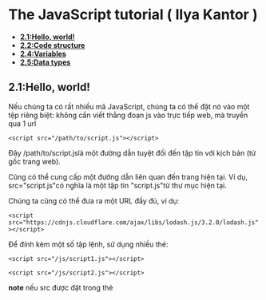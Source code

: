 # The JavaScript tutorial ( Ilya Kantor )


  - **[2.1:Hello, world!](#1)**
  - **[2.2:Code structure](#2)**
  - **[2.4:Variables](#3)**
  - **[2.5:Data types](#4)**   
  
<a name="1"></a>
## 2.1:Hello, world!

Nếu chúng ta có rất nhiều mã JavaScript, chúng ta có thể đặt nó vào một tệp riêng biệt: không cần viết thằng đoạn js vào trực tiếp web, mà truyền qua 1 url 



`<script src="/path/to/script.js"></script>`

Đây /path/to/script.jslà một đường dẫn tuyệt đối đến tập tin với kịch bản (từ gốc trang web).


Cũng có thể cung cấp một đường dẫn liên quan đến trang hiện tại. Ví dụ, src="script.js"có nghĩa là một tập tin "script.js"từ thư mục hiện tại.


Chúng ta cũng có thể đưa ra một URL đầy đủ, ví dụ:


`<script src="https://cdnjs.cloudflare.com/ajax/libs/lodash.js/3.2.0/lodash.js"></script>`

Để đính kèm một số tập lệnh, sử dụng nhiều thẻ:


```
<script src="/js/script1.js"></script>

<script src="/js/script2.js"></script>
```

**note** nếu src được đặt trong thẻ <script> thì nội dung bên trong bị bỏ qua

<a name="2"></a>
## 2.2:Code structure

```
alert("All fine now");

[1, 2].forEach(alert) // kết hợp lệnh alert để in ra 1 và 2 mà ko cần viết 2 câu lệnh
```

nếu bỏ ; trong trường hợp nối 2 đoạn thì không hoạt động.


- comment trong js giống như c, 
```
// để in 1 dòng 
/* 1 đoạn*/

```

## 2.3:The modern mode, "use strict"

<a name="3"></a>
## 2.4:Variables
dùng var hoặc let để khai báo

let tạo ra một biến chỉ có thể truy cập được trong block bao quanh nó, khác với var - tạo ra một biến có phạm vi truy cập xuyên suốt function chứa nó.

Ví dụ:

Sử dụng var:

```
function foo() {
   var x = 10;
   if (true) {
      var x = 20; // x ở đây cũng là x ở trên
      console.log(x); // in ra 20
   }
   console.log(x); // vẫn là 20
}
```

```
Sử dụng let:

function foo() {
   let x = 10;
   if (true) {
      let x = 20; // x này là x khác rồi đấy
      console.log(x); // in ra 20
   }
   console.log(x); // in ra 10
}

```
```
Ngoài ra, khi ở global scope (tức là không nằm trong một function nào cả), từ khóa var tạo ra thuộc tính mới cho global object (this), còn let thì không:

var x = 'global';
let y = 'global';
console.log(this.x); // "global"
console.log(this.y); // undefined
```

Có một trường hợp dùng let rất hiệu quả đó là sử dụng callback trong một vòng lặp.

Ví dụ nếu dùng var:

```
for (var i = 0; i < 5; i++) {
   setTimeout(function(){ 
      console.log('Yo! ', i);
   }, 1000);
}
Kết quả sẽ ra gì nào?

Yo! 5
Yo! 5
Yo! 5
Yo! 5
Yo! 5
```

Giá trị của biến i bên trong hàm callback luôn là giá trị cuối cùng của i trong vòng lặp.

Để giải quyết vấn đề này, chúng ta thay var bằng let:

```
for (let i = 0; i < 5; i++) {
   setTimeout(function(){ 
      console.log('Yo! ', i);
   }, 1000);
}
Output sẽ đúng như mong đợi:

Yo!  0
Yo!  1
Yo!  2
Yo!  3
Yo!  4
```
	
- hàm const giống let nhưng ở dạng hằng số

<a name="4"></a>
## 2.5:Data types

 
Có 7 kiểu cơ bản trong JavaScript.

- `number` Cho số bất kỳ dạng nào: số nguyên hoặc số trôi nổi.

- `stringCho` dây. Một chuỗi có thể có thêm một số ký tự, không có loại ký tự đơn lẻ.

- `boolean` Cho true/ false.: lưu ý loại Backticks: ``` `hello` ```

```
Backticks là "mở rộng chức năng" báo giá. Chúng cho phép nhúng các biến và các biểu thức vào một chuỗi bằng cách gói chúng vào ${…}, ví dụ:
  let name = "John";

// embed a variable
alert( `Hello, ${name}!` ); // Hello, John!

// embed an expression

alert( `the result is ${1 + 2}` ); // the result is 3
```

- `nullCho` các giá trị không xác định - một loại độc lập có một giá trị null.

- `undefined` Cho các giá trị không được gán - một loại độc lập có một giá trị undefined.

- `object` Cho các cấu trúc dữ liệu phức tạp hơn.

- `symbol` Cho các định danh duy nhất.

## 2.7:Operators

toán tử

## 2.8  Interaction: alert, prompt, confirm

```
let age = prompt('How old are you?', 100);

alert(`You are ${age} years old!`); // You are 100 years old!
```

hàm prompt nhập vào 1 giá trị

```
let isBoss = confirm("Are you the boss?");

alert( isBoss ); // true is OK is pressed
```

Hiển thị một tin nhắn và chờ người dùng nhấn "OK" hoặc "CANCEL". Nó trả về trueOK và falsecho CANCEL / Esc.

## 2.10: Conditional operators: if, '?'

điều kiện if else , nhập giá trị thông qua prompt


# Code quality

## 3.1:Debugging in Chrome

The “sources” pane: khi vào bằng Chrome hoặc firefox( có cài fire bug) có một công cụ hỗ trợ , cho việc xem kiểm tra cấu trúc của trang web

, thực hiện bằng cách nhấn f12

<img src="http://image.prntscr.com/image/6ba4508f4651463c9e325614f5795542.png">
gồm 3 mục
- **Vùng tài nguyên** liệt kê các tệp html, javascript, css và các tệp khác bao gồm các hình ảnh được gắn vào trang. Tiện ích Chrome cũng có thể xuất hiện ở đây.

- **Khu vực nguồn** hiển thị mã nguồn.

- **Vùng thông tin** và kiểm soát là để gỡ lỗi

- **Console** tương tự như trình biên dịch của các phần mềm khác

- **Breakpoints** là một điểm của mã mà trình gỡ lỗi sẽ tự động tạm dừng việc thực hiện JavaScript. hoặc có thể dùng `debugger;` 
Một breakpoint là một điểm dừng có chủ đích trong code, dùng để hỗ trợ lập trình viên trong quá trình debug. Khi chương trình chạy đến một breakpoint, bạn có thể “bước qua” (step-through) từng dòng lệnh và kiểm tra xem mọi logic có đúng như ý đồ. Ở trạng thái dừng của breakpoint, bạn cũng có thể kiểm tra giá trị của từng biến tại thời điểm hiện tại. Điều này giúp xác định một lỗi thường gặp nhưng ít được để ý: sử dụng một biến khi chưa khởi tạo biến đó.
http://karmiphuc.com/cong-nghe/debug-javascript-de-dang-voi-chrome-dev-tools/



tham khảo : https://developers.google.com/web/tools/chrome-devtools/

## 3.3 :comment

sử dụng cmt để chú thích cho câu lệnh

- http://jshint.com/  công cụ tự động kiểm  tra style







## 3.5:Automated testing with mocha

Tại sao chúng ta cần các bài kiểm tra?

Khi viết một hàm, chúng ta thường có thể tưởng tượng nên làm gì: các tham số nào cho kết quả nào.

Trong quá trình phát triển, chúng ta có thể kiểm tra chức năng bằng cách chạy nó và so sánh kết quả với mong muốn. Ví dụ, chúng ta có thể làm điều đó trong bảng điều khiển.

Nếu có gì sai - sau đó chúng tôi sửa mã, chạy lại, kiểm tra kết quả - và cứ như vậy cho đến khi nó hoạt động.

Nhưng hướng dẫn như vậy "chạy lại" là không hoàn hảo.

Khi kiểm tra mã bằng tay chạy lại - bạn dễ dàng bỏ lỡ một cái gì đó . vì vậy tự động giúp chúng ta thực hiện ez hơn

# Objects: the basics

## 4.1 :Objects

- mỗi Objects được tạo ra nằm trong dấu {...} , thuộc tính nằm trong "key: value" key từ khóa , value giá trị tùy người dùng đưa vào 

<img src="http://javascript.info/article/object/object.png">

- tạo 1 object trống

```
let user = new Object(); // "object constructor" syntax
let user = {};  // "object literal" syntax
```
### Literals and properties

```
let user = {     // an object
  name: "John",  // by key "name" store value "John"
  age: 30        // by key "age" store value 30
};
```


<img src="http://javascript.info/article/object/object-user.png">


- sử dụng

```
alert( user.name ); // John
alert( user.age ); // 30
```

<img src="http://image.prntscr.com/image/59d73c52f7b540279a1178ab48de88cf.png">

  - khi khai báo 1 biến ngoài Object thì thay thế dấu , bằng ngoặc vuông 

  <img src="http://image.prntscr.com/image/cbb65c40941344d08d659e845fe3d654.png">

  
  ### Property value shorthand
  
  <img src="http://image.prntscr.com/image/bc869c05bf31491086a96a313e8c4a36.png">

Thay vì name:namechúng ta chỉ có thể viết name, như thế này:

```
function makeUser(name, age) {
  return {
    name, // same as name: name
    age   // same as age: age
  };
}
```

Chúng ta có thể sử dụng cả thuộc tính bình thường và các ký tự viết tắt trong cùng một đối tượng:

```
let user = {
  name,  // same as name:name
  age: 30
};
```

- dùng `in` để kiểm tra sự tồn tại của 1 biến 

```
let user = { name: "John", age: 30 };

alert( "age" in user ); // true, user.age exists
alert( "blabla" in user ); // false, user.blabla doesn't exist
```

### The “for…in” loop

Cú pháp:

```
for(key in object) {
  // executes the body for each key among object properties
}
```
ví dụ
```
let user = {
  name: "John",
  age: 30,
  isAdmin: true
};

for(let key in user) {
  // keys
  alert( key );  // name, age, isAdmin, lấy ra các key
  // values for the keys
  alert( user[key] ); // John, 30, true lấy ra các thuộc tính của key

}
```
```
let codes = {
  "49": "Germany",
  "41": "Switzerland",
  "44": "Great Britain",// ngược mảng
  // ..,
  "1": "USA"
};

for(let code in codes) {
  alert(code); // 1, 41, 44, 49
}
```
## Copying by reference

khai báo hàm const giá trị se bị thay đổi khi tác động, thay đổi chứ không phải thay thế

```
const user = {
  name: "John"
};

user.age = 25; // (*)

alert(user.age); // 25
```

<img src="http://image.prntscr.com/image/0a455eb8acf74578a9311bd31fd415ff.png">

## Garbage collection


```
// user has a reference to the object
let user = {
  name: "John"
};
```
giả sử đây là 1 biến tên  user với thuộc tính là `name:"John"`

giờ bạn ghi đè lên user =`user = null;` lúc này thuộc tính ban đầu của nó se ko truy cập được nữa!

<img src="http://image.prntscr.com/image/197963349867489db6e86935c3b6d5cd.png">


- tiếp tiếp
```
// user has a reference to the object
let user = {
  name: "John"
};

let admin = user;
```
- giờ giả sử thêm `user = null;` lúc này biến user trở về trạng thái null, lúc này mọi truy vấn giá trị vào user bị error, nhưng chúng ta có thể truy vấn giá trị `name: "John"` thông qua biến admin.

## Symbol type

### Symbols
  `Symbol(name);` mang giá trị duy nhất
  ```
let id1 = Symbol("id");
let id2 = Symbol("id");

alert(id1 == id2); // false vì id1 và id2 khai báo bằng hàm symbol 
  ```
### “Hidden” properties
có thể ghi đè data lên mà ko bị gì cả,

```
let user = { name: "John" };
let id = Symbol("id");
//id khai báo ở let và id trong biến user là khác nhau
user[id] = "ID Value";
alert( user[id] ); // "id value"   //we can access the data using the symbol as the key
```

nhưng khi ghi đè 2 thuộc tính thì buzz! :v

```
let user = { name: "John" };

// our script uses "id" property
user.id = "ID Value";

// ...if later another script the uses "id" for its purposes...

user.id = "Their id value"
// boom! overwritten! it did not mean to harm the colleague, but did it!
``` 
### Symbols in a literal

```
let id = Symbol("id");

let user = {
  name: "John",
  [id]: 123 // not just "id: 123" khai báo , thuộc tính symbolic
};
```
[symbolic] không tham gia vòng lặp for..in

### Global symbols
  
  khi 2 biến có cùng 1 giá trị ,  nhưng tên chúng khác nhau , ta sử dụng hàm `Symbol.for(name)` khi đó 2 đứa này sẽ bằng nhau

  ```
// read from the global registry
let name = Symbol.for("name"); // if the symbol did not exist, it is created

// read it again
let nameAgain = Symbol.for("name");

// the same symbol
alert( name === nameAgain ); // true

  ```

## Object methods, "this"
đại loại là chèn 1 hàm vào 1 biến vậy :troll:

```
let user = {
  name: "John",
  age: 30
};

user.sayHi = function() {
  alert("Hello!");
};

user.sayHi(); // Hello!
```
hoặc là 
```
let user = {
  // ...
};

// first, declare
function sayHi() {
  alert("Hello!");
};

// then add as a method
user.sayHi = sayHi;

user.sayHi(); // Hello!
```
- cú pháp ngắn hơn, kiểu này bỏ qua function 
```
let user = {
  sayHi: function() {
    alert("Hello");
  }
};

// method shorthand looks better, right?
let user = {
  sayHi() { // same as "sayHi: function()"
    alert("Hello");
  }
};
```

- để truy cập đối tượng trong biến có thể dùng từ khóa `this` thay cho tên biến 
```
let user = {
  name: "John",
  age: 30,

  sayHi() {
    alert(this.name);//Ở đây trong quá trình thực hiện user.sayHi(), giá trị của thissẽ là user.
  }

};

user.sayHi(); // John
```
- Nếu chúng ta quyết định sao chép usersang một biến khác, ví dụ admin = uservà ghi userđè lên cái gì khác, thì nó sẽ truy cập vào đối tượng sai.

```
let user = {
  name: "John",
  age: 30,

  sayHi() {
    alert( user.name ); // leads to an error
  }

};


let admin = user;
user = null; // overwrite to make things obvious

admin.sayHi(); // Whoops! inside sayHi(), the old name is used! error!
```

Ví dụ, cùng một chức năng có thể có khác nhau "này" khi được gọi từ các đối tượng khác nhau:

 
```
let user = { name: "John" };
let admin = { name: "Admin" };

function sayHi() {
  alert( this.name );
}

// use the same functions in two objects
user.f = sayHi;
admin.f = sayHi;

// these calls have different this
// "this" inside the function is the object "before the dot"
user.f(); // John  (this == user)
admin.f(); // Admin  (this == admin)

admin['f'](); // Admin (dot or square brackets access the method – doesn't matter)
```
# Data types

## 5.1Methods of primitives

có 6 kiểu giá trị:` string, number, boolean, symbol, nullvà undefined.` có thể tạo ra nhiều loại với {...}

vd
```
let john = {
  name: "John",
  sayHi: function() {
    alert("Hi deo!");
  }
};

john.sayHi(); // Hi deo!
```

## 5.2:number

Tất cả các số trong JavaScript được lưu trữ ở định dạng 64-bit

### More ways to write a number

```
1bn=1000000
1.2bn=1.200.000
1e9=1.000.000.000
1e-6=0.000001

```
### Hex, binary and octal numbers

Hệ thống số nhị phân và bát phân hiếm khi được sử dụng nhưng cũng được hỗ trợ sử dụng 0bvà 0otiền tố:

 ```
 let a = 0b11111111; // binary form of 255
let b = 0o377; // octal form of 255

alert( a == b ); // true, the same number 255 at both sides
```

### toString(base)

Phương thức num.toString(base)trả về một biểu diễn chuỗi numtrong hệ thống số với giá trị đã cho base.

Ví dụ:

```
 let num = 255;

alert( num.toString(16) );  // ff
alert( num.toString(2) );   // 11111111
```

Các basethể thay đổi từ 2tới 36. Theo mặc định nó 10.

Hầu hết các trường hợp sử dụng thường là:

Base = 16 được sử dụng cho các màu hex, encodings ký tự vv, chữ số có thể được 0..9hoặc A..F.

Cơ sở = 2 chủ yếu là để gỡ lỗi hoạt động bitwise, chữ số có thể được 0hoặc 1.

Cơ sở = 36 là tối đa, chữ số có thể được 0..9hoặc A..Z. Toàn bộ bảng chữ cái latin được sử dụng để biểu thị một số. Một trường hợp thú vị nhưng hữu ích 36là khi chúng ta cần phải chuyển một số nhận dạng số dài thành một cái gì đó ngắn hơn, ví dụ để tạo ra một url ngắn. Chỉ đơn giản có thể đại diện cho nó trong hệ thống số với cơ sở 36:

### Rounding


bảng tóm tắt
|Math.floor xuống|	Math.ceil lên |	Math.round	gần nhất|Math.trunc bỏ thập phân|
|----------|-------------|--------------|----------|
|3.1	|3|	4|	3|	3|
|3.6	3	|4|	4|	3|
|-1.1	|-2|	-1|	-1|	-1|
|-1.6	|-2|	-1|	-2|	-1|

`num.toFixed(sau phấy)` dùng để làm tròn số
```
let num = 12.34;
alert( num.toFixed(1) ); // "12.3"
```


### Imprecise calculations


mất độ chính xác khi so sánh hay lấy số cụ thể , nên dùng hàm toFixed để tăng độ chính xác
vd
```
alert( 0.1 + 0.2 ); // 0.30000000000000004
```
rõ ràng khi so sánh vs 0.3 sẽ false vì vậy dùng fixed về 2 đơn vị để đúng

### hàm khác

`Math.random()` tạo một mảng radom

- Math.max(a, b, c...) / Math.min(a, b, c...)
Trả lại số lớn nhất / nhỏ nhất từ ​​số lượng tùy ý của các đối số.

``` 
 alert( Math.max(3, 5, -10, 0, 1) ); // 5
alert( Math.min(1, 2 ); // 1
```

- Math.pow(n, power):lũy thừa
```
alert( Math.pow(2, 10) ); // 2 in power 10 = 1024
```

## 5.3:string

### Quotes

- chuỗi đặt trong dấu '' ""  ```` 
```
function sum(a, b) {
  return a + b;
}

alert(`1 + 2 = ${sum(1, 2)}.`); // 1 + 2 = 3. dấu `` dùng khi truyền biến 
```
- hoặc kéo nhiều dòng còn đối với '' hoặc "" thì tạch nhé okey! trừ khi dùng \n
```
let guestList = `Guests:
 * John
 * Pete
 * Mary
`;

alert(guestList); // a list of guests, multiple lines
```

### String length

- đếm chiều dài chuỗi
```
alert( `My\n`.length ); // 3
```
### Accessing characters

```
let str = `Hello`;

// the first character
alert( str[0] ); // H
alert( str.charAt(0) ); // H

// the last character
alert( str[str.length - 1] ); // o
```

### Changing the case
in thường và in hoa

```
alert( 'Interface'.toUpperCase() ); // INTERFACE
alert( 'Interface'.toLowerCase() ); // interface
```
 
## 5.4:Arrays
### Declaration

- cách khai báo một hàm trống 

```
let arr = new Array();
let arr = [];
```
- khai báo và lấy mảng

```
let fruits = ["Apple", "Orange", "Plum"];

alert( fruits[0] ); // Apple
alert( fruits[1] ); // Orange	
alert( fruits[2] ); // Plum
```
- có thể thay thế 1 biến trong mảng `fruits[3] = 'Lemon'; // now ["Apple", "Orange", "Plum", "Lemon"]`

- hàm length đếm số phần tử, 1 mảng có thể lưu nhiều thể loại khácnhau

```
// mix of values
let arr = [ 'Apple', { name: 'John' }, true, function() { alert('hello'); } ];

// get the object at index 1 and then show its name
alert( arr[1].name ); // John

// get the function at index 3 and run it
arr[3](); // hello
```





